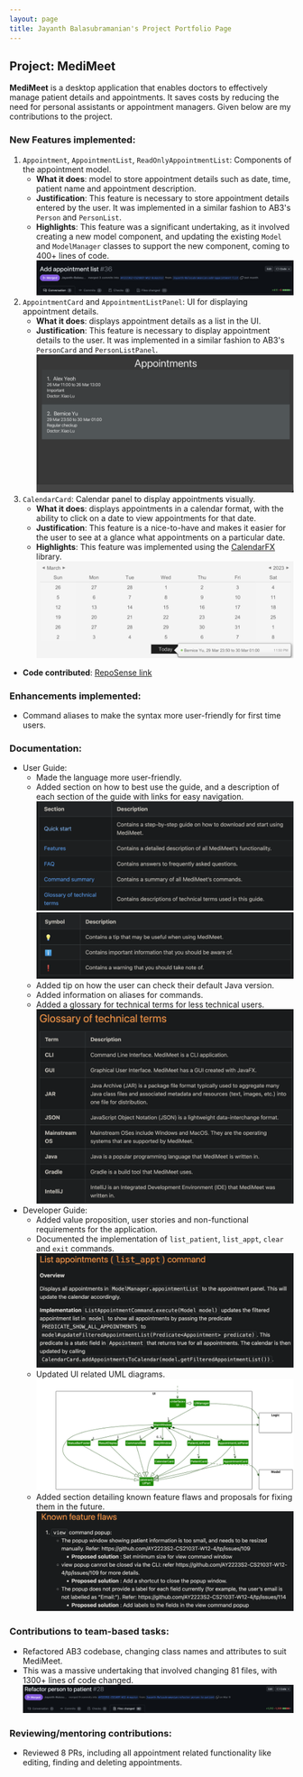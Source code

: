 ```yaml
---
layout: page
title: Jayanth Balasubramanian's Project Portfolio Page
---
```


## Project: MediMeet

**MediMeet** is a desktop application that enables doctors to effectively manage patient details and appointments. It saves costs by reducing the need for personal assistants or appointment managers.
Given below are my contributions to the project.

### New Features implemented:
1. `Appointment`, `AppointmentList`, `ReadOnlyAppointmentList`: Components of the appointment model.
   * **What it does**: model to store appointment details such as date, time, patient name and appointment description.
   * **Justification**: This feature is necessary to store appointment details entered by the user. It was implemented in a similar fashion to AB3's `Person` and `PersonList`.
   * **Highlights**: This feature was a significant undertaking, as it involved creating a new model component, and updating the existing `Model` and `ModelManager` classes to support the new component, coming to 400+ lines of code.
   ![AppointmentModel](../images/Jayanth-AppointmentModel.png)
2. `AppointmentCard` and `AppointmentListPanel`: UI for displaying appointment details.
   * **What it does**: displays appointment details as a list in the UI.
   * **Justification**: This feature is necessary to display appointment details to the user. It was implemented in a similar fashion to AB3's `PersonCard` and `PersonListPanel`.
   ![AppointmentPanel](../images/Jayanth-AppointmentPanelSample.png)
3. `CalendarCard`: Calendar panel to display appointments visually.
   * **What it does**: displays appointments in a calendar format, with the ability to click on a date to view appointments for that date.
   * **Justification**: This feature is a nice-to-have and makes it easier for the user to see at a glance what appointments on a particular date.
   * **Highlights**: This feature was implemented using the [CalendarFX](https://dlsc.com/products/calendarfx/) library.
   ![Calendar](../images/Jayanth-CalendarUiSample.png)

* **Code contributed**: [RepoSense link](https://nus-cs2103-ay2223s2.github.io/tp-dashboard/?search=Jayanth-Balasubramanian&sort=groupTitle&sortWithin=title&timeframe=commit&mergegroup=&groupSelect=groupByRepos&breakdown=true&checkedFileTypes=docs~functional-code~test-code~other&since=2023-02-17&tabOpen=true&tabType=authorship&tabAuthor=Jayanth-Balasubramanian&tabRepo=AY2223S2-CS2103T-W12-4%2Ftp%5Bmaster%5D&authorshipIsMergeGroup=false&authorshipFileTypes=&authorshipIsBinaryFileTypeChecked=false&authorshipIsIgnoredFilesChecked=false)

### Enhancements implemented:
* Command aliases to make the syntax more user-friendly for first time users.

### Documentation:
* User Guide:
  * Made the language more user-friendly.
  * Added section on how to best use the guide, and a description of each section of the guide with links for easy navigation.
  ![](../images/Jayanth-UGHowTo.png) <br>
  ![](../images/Jayanth-UGhowTo2.png)
  * Added tip on how the user can check their default Java version.
  * Added information on aliases for commands.
  * Added a glossary for technical terms for less technical users.
  ![](../images/Jayanth-Glossary.png)
* Developer Guide:
  * Added value proposition, user stories and non-functional requirements for the application.
  * Documented the implementation of `list_patient`, `list_appt`, `clear` and `exit` commands.
  ![](../images/Jayanth-DGSample.png)
  * Updated UI related UML diagrams.
  ![](../images/UiClassDiagram.png)
  * Added section detailing known feature flaws and proposals for fixing them in the future.
  ![](../images/Jayanth-DGfeatureFlaws.png) <br>
### Contributions to team-based tasks:
* Refactored AB3 codebase, changing class names and attributes to suit MediMeet.
* This was a massive undertaking that involved changing 81 files, with 1300+ lines of code changed.
![Refactor](../images/Jayanth-refactor.png)
### Reviewing/mentoring contributions:
* Reviewed 8 PRs, including all appointment related functionality like editing, finding and deleting appointments.

